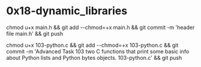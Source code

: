 # 0x18-dynamic_libraries

chmod u+x main.h && git add --chmod=+x main.h && git commit -m 'header file main.h' && git push

chmod u+x  103-python.c && git add --chmod=+x  103-python.c && git commit -m 'Advanced Task 103 two C functions that print some basic info about Python lists and Python bytes objects.  103-python.c' && git push